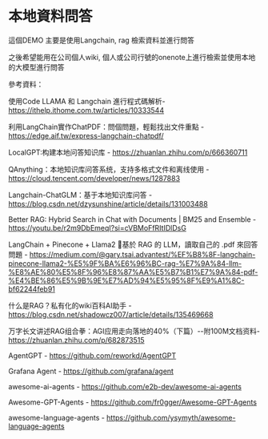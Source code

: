 # 本地資料問答

這個DEMO 主要是使用Langchain, rag 檢索資料並進行問答

之後希望能用在公司個人wiki, 個人或公司行號的onenote上進行檢索並使用本地的大模型進行問答

參考資料：

使用Code LLAMA 和 Langchain 進行程式碼解析-https://ithelp.ithome.com.tw/articles/10333544

利用LangChain實作ChatPDF：問個問題，輕鬆找出文件重點 - https://edge.aif.tw/express-langchain-chatpdf/

LocalGPT:构建本地问答知识库 - https://zhuanlan.zhihu.com/p/666360711

QAnything：本地知识库问答系统，支持多格式文件和离线使用 - https://cloud.tencent.com/developer/news/1287883

Langchain-ChatGLM：基于本地知识库问答 - https://blog.csdn.net/dzysunshine/article/details/131003488

Better RAG: Hybrid Search in Chat with Documents | BM25 and Ensemble - https://youtu.be/r2m9DbEmeqI?si=cVBMoFfRItIDlDsG
 
  LangChain + Pinecone + Llama2 🦙基於 RAG 的 LLM，讀取自己的 .pdf 來回答問題 - https://medium.com/@gary.tsai.advantest/%EF%B8%8F-langchain-pinecone-llama2-%E5%9F%BA%E6%96%BC-rag-%E7%9A%84-llm-%E8%AE%80%E5%8F%96%E8%87%AA%E5%B7%B1%E7%9A%84-pdf-%E4%BE%86%E5%9B%9E%E7%AD%94%E5%95%8F%E9%A1%8C-bf62244feb91


什么是RAG？私有化的wiki百科AI助手 - https://blog.csdn.net/shadowcz007/article/details/135469668

万字长文讲述RAG组合拳：AGI应用走向落地的40%（下篇）--附100M文档资料- https://zhuanlan.zhihu.com/p/682873515

AgentGPT - https://github.com/reworkd/AgentGPT

Grafana Agent - https://github.com/grafana/agent

awesome-ai-agents - https://github.com/e2b-dev/awesome-ai-agents

Awesome-GPT-Agents - https://github.com/fr0gger/Awesome-GPT-Agents

awesome-language-agents - https://github.com/ysymyth/awesome-language-agents 

